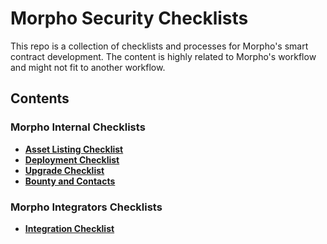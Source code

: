 # Morpho Security Checklists

This repo is a collection of checklists and processes for Morpho's smart contract development. The content is highly related to Morpho's workflow and might not fit to another workflow.

## Contents

### Morpho Internal Checklists
- **[Asset Listing Checklist](./asset-listing-checklist.md)**
- **[Deployment Checklist](./deployment-checklist.md)**
- **[Upgrade Checklist](./upgrade-checklist.md)**
- **[Bounty and Contacts](./upgrade-checklist.md)**

### Morpho Integrators Checklists
- **[Integration Checklist](./integration-checklist.md)**